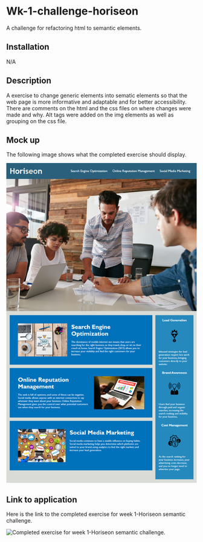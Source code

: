 # Wk-1-challenge-horiseon

A challenge for refactoring html to semantic elements.

## Installation

N/A

## Description

A exercise to change generic elements into sematic elements so that the web page is more informative and adaptable and for better accessibility. There are comments on the html and the css files on where changes were made and why. Alt tags were added on the img elements as well as grouping on the css file.

## Mock up

The following image shows what the completed exercise should display.

![Links are operational, semantic elements have been added, and css has also been updated](./assets/01-html-css-git-homework-demo.png)

## Link to application
 
 Here is the link to the completed exercise for week 1-Horiseon semantic challenge.

 ![Completed exercise for week 1-Horiseon semantic challenge.]()